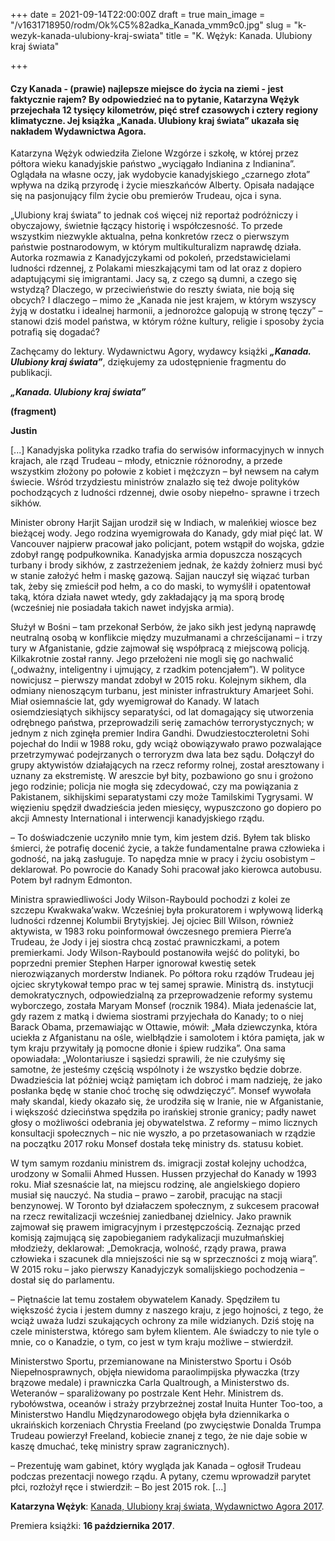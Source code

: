 +++
date = 2021-09-14T22:00:00Z
draft = true
main_image = "/v1631718950/rodm/Ok%C5%82adka_Kanada_vmm9c0.jpg"
slug = "k-wezyk-kanada-ulubiony-kraj-swiata"
title = "K. Wężyk: Kanada. Ulubiony kraj świata"

+++
#### **Czy Kanada - (prawie) najlepsze miejsce do życia na ziemi - jest faktycznie rajem? By odpowiedzieć na to pytanie, Katarzyna Wężyk przejechała 12 tysięcy kilometrów, pięć stref czasowych i cztery regiony klimatyczne. Jej książka** „**Kanada. Ulubiony kraj świata**” **ukazała się nakładem Wydawnictwa Agora.**

Katarzyna Wężyk odwiedziła Zielone Wzgórze i szkołę, w której przez półtora wieku kanadyjskie państwo „wyciągało Indianina z Indianina”. Oglądała na własne oczy, jak wydobycie kanadyjskiego „czarnego złota” wpływa na dziką przyrodę i życie mieszkańców Alberty. Opisała nadające się na pasjonujący film życie obu premierów Trudeau, ojca i syna.

„Ulubiony kraj świata” to jednak coś więcej niż reportaż podróżniczy i obyczajowy, świetnie łączący historię i współczesność. To przede wszystkim niezwykle aktualna, pełna konkretów rzecz o pierwszym państwie postnarodowym, w którym multikulturalizm naprawdę działa. Autorka rozmawia z Kanadyjczykami od pokoleń, przedstawicielami ludności rdzennej, z Polakami mieszkającymi tam od lat oraz z dopiero adaptującymi się imigrantami. Jacy są, z czego są dumni, a czego się wstydzą? Dlaczego, w przeciwieństwie do reszty świata, nie boją się obcych? I dlaczego – mimo że „Kanada nie jest krajem, w którym wszyscy żyją w dostatku i idealnej harmonii, a jednorożce galopują w stronę tęczy” – stanowi dziś model państwa, w którym różne kultury, religie i sposoby życia potrafią się dogadać?

Zachęcamy do lektury. Wydawnictwu Agory, wydawcy książki **_„Kanada. Ulubiony kraj świata”_**, dziękujemy za udostępnienie fragmentu do publikacji.

**_„Kanada. Ulubiony kraj świata”_**

**(fragment)**

**Justin**

\[...\] Kanadyjska polityka rzadko trafia do serwisów informacyjnych w innych krajach, ale rząd Trudeau – młody, etnicznie różnorodny, a przede wszystkim złożony po połowie z kobiet i mężczyzn – był newsem na całym świecie. Wśród trzydziestu ministrów znalazło się też dwoje polityków pochodzących z ludności rdzennej, dwie osoby niepełno- sprawne i trzech sikhów.

Minister obrony Harjit Sajjan urodził się w Indiach, w maleńkiej wiosce bez bieżącej wody. Jego rodzina wyemigrowała do Kanady, gdy miał pięć lat. W Vancouver najpierw pracował jako policjant, potem wstąpił do wojska, gdzie zdobył rangę podpułkownika. Kanadyjska armia dopuszcza noszących turbany i brody sikhów, z zastrzeżeniem jednak, że każdy żołnierz musi być w stanie założyć hełm i maskę gazową. Sajjan nauczył się wiązać turban tak, żeby się zmieścił pod hełm, a co do maski, to wymyślił i opatentował taką, która działa nawet wtedy, gdy zakładający ją ma sporą brodę (wcześniej nie posiadała takich nawet indyjska armia).

Służył w Bośni – tam przekonał Serbów, że jako sikh jest jedyną naprawdę neutralną osobą w konflikcie między muzułmanami a chrześcijanami – i trzy tury w Afganistanie, gdzie zajmował się współpracą z miejscową policją. Kilkakrotnie został ranny. Jego przełożeni nie mogli się go nachwalić („odważny, inteligentny i ujmujący, z rzadkim potencjałem”). W polityce nowicjusz – pierwszy mandat zdobył w 2015 roku. Kolejnym sikhem, dla odmiany nienoszącym turbanu, jest minister infrastruktury Amarjeet Sohi. Miał osiemnaście lat, gdy wyemigrował do Kanady. W latach osiemdziesiątych sikhijscy separatyści, od lat domagający się utworzenia odrębnego państwa, przeprowadzili serię zamachów terrorystycznych; w jednym z nich zginęła premier Indira Gandhi. Dwudziestoczteroletni Sohi pojechał do Indii w 1988 roku, gdy wciąż obowiązywało prawo pozwalające przetrzymywać podejrzanych o terroryzm dwa lata bez sądu. Dołączył do grupy aktywistów działających na rzecz reformy rolnej, został aresztowany i uznany za ekstremistę. W areszcie był bity, pozbawiono go snu i grożono jego rodzinie; policja nie mogła się zdecydować, czy ma powiązania z Pakistanem, sikhijskimi separatystami czy może Tamilskimi Tygrysami. W więzieniu spędził dwadzieścia jeden miesięcy, wypuszczono go dopiero po akcji Amnesty International i interwencji kanadyjskiego rządu.

– To doświadczenie uczyniło mnie tym, kim jestem dziś. Byłem tak blisko śmierci, że potrafię docenić życie, a także fundamentalne prawa człowieka i godność, na jaką zasługuje. To napędza mnie w pracy i życiu osobistym – deklarował. Po powrocie do Kanady Sohi pracował jako kierowca autobusu. Potem był radnym Edmonton.

Ministra sprawiedliwości Jody Wilson-Raybould pochodzi z kolei ze szczepu Kwakwaka’wakw. Wcześniej była prokuratorem i wpływową liderką ludności rdzennej Kolumbii Brytyjskiej. Jej ojciec Bill Wilson, również aktywista, w 1983 roku poinformował ówczesnego premiera Pierre’a Trudeau, że Jody i jej siostra chcą zostać prawniczkami, a potem premierkami. Jody Wilson-Raybould postanowiła wejść do polityki, bo poprzedni premier Stephen Harper ignorował kwestię setek nierozwiązanych morderstw Indianek. Po półtora roku rządów Trudeau jej ojciec skrytykował tempo prac w tej samej sprawie. Ministrą ds. instytucji demokratycznych, odpowiedzialną za przeprowadzenie reformy systemu wyborczego, została Maryam Monsef (rocznik 1984). Miała jedenaście lat, gdy razem z matką i dwiema siostrami przyjechała do Kanady; to o niej Barack Obama, przemawiając w Ottawie, mówił: „Mała dziewczynka, która uciekła z Afganistanu na ośle, wielbłądzie i samolotem i która pamięta, jak w tym kraju przywitały ją pomocne dłonie i śpiew rudzika”. Ona sama opowiadała: „Wolontariusze i sąsiedzi sprawili, że nie czułyśmy się samotne, że jesteśmy częścią wspólnoty i że wszystko będzie dobrze. Dwadzieścia lat później wciąż pamiętam ich dobroć i mam nadzieję, że jako posłanka będę w stanie choć trochę się odwdzięczyć”. Monsef wywołała mały skandal, kiedy okazało się, że urodziła się w Iranie, nie w Afganistanie, i większość dzieciństwa spędziła po irańskiej stronie granicy; padły nawet głosy o możliwości odebrania jej obywatelstwa. Z reformy – mimo licznych konsultacji społecznych – nic nie wyszło, a po przetasowaniach w rządzie na początku 2017 roku Monsef dostała tekę ministry ds. statusu kobiet.

W tym samym rozdaniu ministrem ds. imigracji został kolejny uchodźca, urodzony w Somalii Ahmed Hussen. Hussen przyjechał do Kanady w 1993 roku. Miał szesnaście lat, na miejscu rodzinę, ale angielskiego dopiero musiał się nauczyć. Na studia – prawo – zarobił, pracując na stacji benzynowej. W Toronto był działaczem społecznym, z sukcesem pracował na rzecz rewitalizacji wcześniej zaniedbanej dzielnicy. Jako prawnik zajmował się prawem imigracyjnym i przestępczością. Zeznając przed komisją zajmującą się zapobieganiem radykalizacji muzułmańskiej młodzieży, deklarował: „Demokracja, wolność, rządy prawa, prawa człowieka i szacunek dla mniejszości nie są w sprzeczności z moją wiarą”. W 2015 roku – jako pierwszy Kanadyjczyk somalijskiego pochodzenia – dostał się do parlamentu.

– Piętnaście lat temu zostałem obywatelem Kanady. Spędziłem tu większość życia i jestem dumny z naszego kraju, z jego hojności, z tego, że wciąż uważa ludzi szukających ochrony za mile widzianych. Dziś stoję na czele ministerstwa, którego sam byłem klientem. Ale świadczy to nie tyle o mnie, co o Kanadzie, o tym, co jest w tym kraju możliwe – stwierdził.

Ministerstwo Sportu, przemianowane na Ministerstwo Sportu i Osób Niepełnosprawnych, objęła niewidoma paraolimpijska pływaczka (trzy brązowe medale) i prawniczka Carla Qualtrough, a Ministerstwo ds. Weteranów – sparaliżowany po postrzale Kent Hehr. Ministrem ds. rybołówstwa, oceanów i straży przybrzeżnej został Inuita Hunter Too-too, a Ministerstwo Handlu Międzynarodowego objęła była dziennikarka o ukraińskich korzeniach Chrystia Freeland (po zwycięstwie Donalda Trumpa Trudeau powierzył Freeland, kobiecie znanej z tego, że nie daje sobie w kaszę dmuchać, tekę ministry spraw zagranicznych).

– Prezentuję wam gabinet, który wygląda jak Kanada – ogłosił Trudeau podczas prezentacji nowego rządu. A pytany, czemu wprowadził parytet płci, rozłożył ręce i stwierdził: – Bo jest 2015 rok. \[...\]

**Katarzyna Wężyk**: [Kanada, Ulubiony kraj świata, Wydawnictwo Agora 2017](https://www.agora.pl/kanada-ulubiony-kraj-swiata-nowa-ksiazka-wydawnictwa-agora "https://www.agora.pl/kanada-ulubiony-kraj-swiata-nowa-ksiazka-wydawnictwa-agora").

Premiera książki: **16 października 2017**.